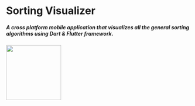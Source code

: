 # Sorting Visualizer

##### A cross platform mobile application that visualizes all the general sorting algorithms using Dart & Flutter framework.

 <img src="https://github.com/Shwetank14/Sorting-Algorithm-Visualizer/blob/master/Sort/bublesort.gif" width="150" height="150" />
